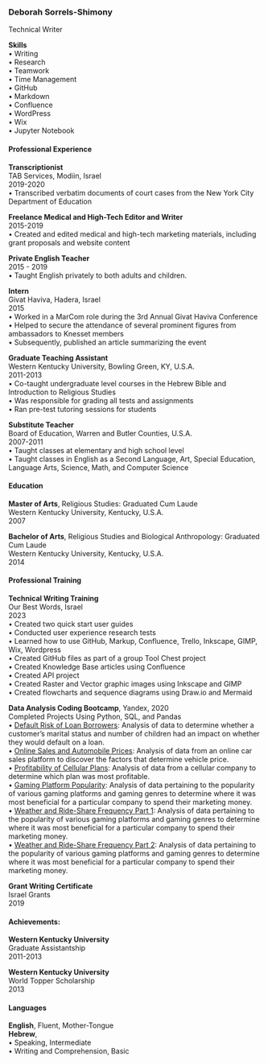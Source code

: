 ### **Deborah Sorrels-Shimony**   
Technical Writer  

**Skills**  
• Writing   
• Research   
• Teamwork   
• Time Management   
• GitHub   
• Markdown   
• Confluence   
• WordPress   
• Wix  
• Jupyter Notebook  


#### Professional Experience   
**Transcriptionist**  
TAB Services, Modiin, Israel  
2019-2020  
• Transcribed verbatim documents of court cases from the New York City Department of 
Education  

**Freelance Medical and High-Tech Editor and Writer**  
2015-2019  
• Created and edited medical and high-tech marketing materials, including grant proposals and website content   

**Private English Teacher**  
2015 - 2019   
• Taught English privately to both adults and children.  

**Intern**  
Givat Haviva, Hadera, Israel  
2015   
• Worked in a MarCom role during the 3rd Annual Givat Haviva Conference   
• Helped to secure the attendance of several prominent figures from ambassadors to Knesset members  
• Subsequently, published an article summarizing the event  

**Graduate Teaching Assistant**  
Western Kentucky University, Bowling Green, KY, U.S.A.  
2011-2013  
• Co-taught undergraduate level courses in the Hebrew Bible and Introduction to Religious 
Studies   
• Was responsible for grading all tests and assignments   
• Ran pre-test tutoring sessions for students  

**Substitute Teacher**  
Board of Education, Warren and Butler Counties, U.S.A.  
2007-2011  
• Taught classes at elementary and high school level   
• Taught classes in English as a Second Language, Art, Special Education, Language Arts, Science, Math, and Computer Science   

#### Education 
**Master of Arts**, Religious Studies: Graduated Cum Laude  
Western Kentucky University, Kentucky, U.S.A.  
2007  

**Bachelor of Arts**, Religious Studies and Biological Anthropology: Graduated Cum Laude   
Western Kentucky University, Kentucky, U.S.A.  
2014  

#### Professional Training   
**Technical Writing Training**  
Our Best Words, Israel   
2023  
• Created two quick start user guides  
• Conducted user experience research tests   
• Learned how to use GitHub, Markup, Confluence, Trello, Inkscape, GIMP, Wix, Wordpress  
• Created GitHub files as part of a group Tool Chest project   
• Created Knowledge Base articles using Confluence   
• Created API project     
• Created Raster and Vector graphic images using Inkscape and GIMP    
• Created flowcharts and sequence diagrams using Draw.io and Mermaid  

**Data Analysis Coding Bootcamp**, Yandex, 2020  
Completed Projects Using Python, SQL, and Pandas  
• [Default Risk of Loan Borrowers](1_Data_Preprocessing_Analyzing_Borrowers_Risk_of_Defaulting.ipynb): Analysis of data to determine whether a customer’s marital status and number of children had an impact on whether they would default on a loan.  
• [Online Sales and Automobile Prices](2_Exploratory_Data_Analysis_Research_on_Car_Sales_Ads.ipynb): Analysis of data from an online car sales platform to discover the factors that determine vehicle price.  
• [Profitability of Cellular Plans](3_Statistical_Data_Analysis_of_Cellular_Plans.ipynb): Analysis of data from a cellular company to determine which plan was most profitable.  
• [Gaming Platform Popularity](4_Integrated_Project_Gaming_Genres_and_Platforms.ipynb): Analysis of data pertaining to the popularity of various gaming platforms and gaming genres to determine where it was most beneficial for a particular company to spend their marketing money.   
• [Weather and Ride-Share Frequency Part 1](https://github.com/yusale9/student-showcase/blob/main/student-work/2023/Deborah-Sorrels/5_Part_1_%20SQL_How_Weather_Impacts_Taxi_Service.pdf): Analysis of data pertaining to the popularity of various gaming platforms and gaming genres to determine where it was most beneficial for a particular company to spend their marketing money.  
• [Weather and Ride-Share Frequency Part 2](5_Part_2_SQL_Python_How_Weather_Impacts_Taxi_Service.ipynb): Analysis of data pertaining to the popularity of various gaming platforms and gaming genres to determine where it was most beneficial for a particular company to spend their marketing money. 




**Grant Writing Certificate**  
Israel Grants  
2019  

#### Achievements: 
**Western Kentucky University**    
Graduate Assistantship  
2011-2013  
 
**Western Kentucky University**  
World Topper Scholarship  
2013   

#### Languages
**English**, Fluent, Mother-Tongue   
**Hebrew**,   
• Speaking, Intermediate   
• Writing and Comprehension, Basic   















